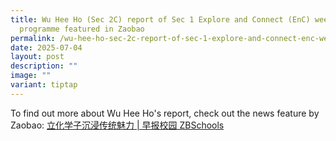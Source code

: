 ```yaml
---
title: Wu Hee Ho (Sec 2C) report of Sec 1 Explore and Connect (EnC) week
  programme featured in Zaobao
permalink: /wu-hee-ho-sec-2c-report-of-sec-1-explore-and-connect-enc-week-programme-featured-in-zaobao/
date: 2025-07-04
layout: post
description: ""
image: ""
variant: tiptap
---
```

<p>To find out more about Wu Hee Ho's report, check out the news feature
by Zaobao: <a href="https://www.zbschools.sg/article/detail/2025000691" rel="noopener noreferrer nofollow" target="_blank">立化学子沉浸传统魅力 | 早报校园 ZBSchools </a>
</p>